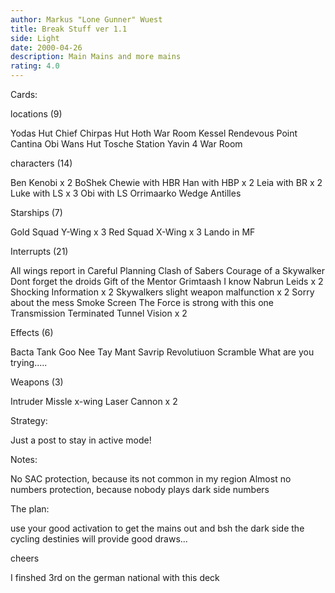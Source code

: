 ```yaml
---
author: Markus "Lone Gunner" Wuest
title: Break Stuff ver 1.1
side: Light
date: 2000-04-26
description: Main Mains and more mains
rating: 4.0
---
```

Cards: 

locations (9)

Yodas Hut
Chief Chirpas Hut
Hoth War Room
Kessel
Rendevous Point
Cantina
Obi Wans Hut
Tosche Station
Yavin 4 War Room


characters (14)

Ben Kenobi x 2
BoShek
Chewie with HBR
Han with HBP x 2
Leia with BR x 2
Luke with LS x 3
Obi with LS
Orrimaarko
Wedge Antilles


Starships (7)

Gold Squad Y-Wing x 3
Red Squad X-Wing x 3
Lando in MF


Interrupts (21)

All wings report in
Careful Planning
Clash of Sabers
Courage of a Skywalker
Dont forget the droids
Gift of the Mentor
Grimtaash
I know
Nabrun Leids x 2
Shocking Information x 2
Skywalkers
slight weapon malfunction x 2
Sorry about the mess
Smoke Screen
The Force is strong with this one
Transmission Terminated
Tunnel Vision x 2


Effects (6)

Bacta Tank
Goo Nee Tay
Mant Savrip
Revolutiuon
Scramble
What are you trying.....


Weapons (3)

Intruder Missle
x-wing Laser Cannon x 2




Strategy: 

Just a post to stay in active mode!

Notes:

No SAC protection, because its not common in my region
Almost no numbers protection, because nobody plays dark side numbers

The plan:

use your good activation to get the mains out and bsh the dark side
the cycling destinies will provide good draws...


cheers

I finshed 3rd on the german national with this deck

